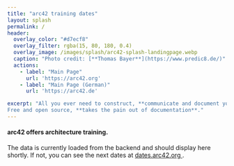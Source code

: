 ```yaml
---
title: "arc42 training dates"
layout: splash
permalink: /
header:
  overlay_color: "#d7ecf8"
  overlay_filter: rgba(15, 80, 180, 0.4)
  overlay_image: /images/splash/arc42-splash-landingpage.webp
  caption: "Photo credit: [**Thomas Bayer**](https://www.predic8.de/)"
  actions: 
    - label: "Main Page"
      url: 'https://arc42.org'
    - label: "Main Page (German)"
      url: 'https://arc42.de'

excerpt: "All you ever need to construct, **communicate and document your software architecture**. Proven, **practical and pragmatic**.
Free and open source, **takes the pain out of documentation**."
---    
```


<script src="https://unpkg.com/htmx.org@1.9.6"
        integrity="sha384-FhXw7b6AlE/jyjlZH5iHa/tTe9EpJ1Y55RjcgPbjeWMskSxZt1v9qkxLJWNJaGni"
        crossorigin="anonymous"></script>

<div hx-get="https://arc42-subtle-ads-backend.vercel.app/api"
     hx-trigger="load delay"
     hx-swap="outerHTML"
     hx-target="#subtle-ads">
</div>

<div id="subtle-ads">
  <h4>arc42 offers architecture training.</h4>
  <p>
    The data is currently loaded from the backend and should display here shortly.
    If not, you can see the next dates at
    <a rel="noopener noreferrer nofollow" target="_blank" href="https://dates.arc42.org">
      dates.arc42.org
    </a>.
  </p>
</div>